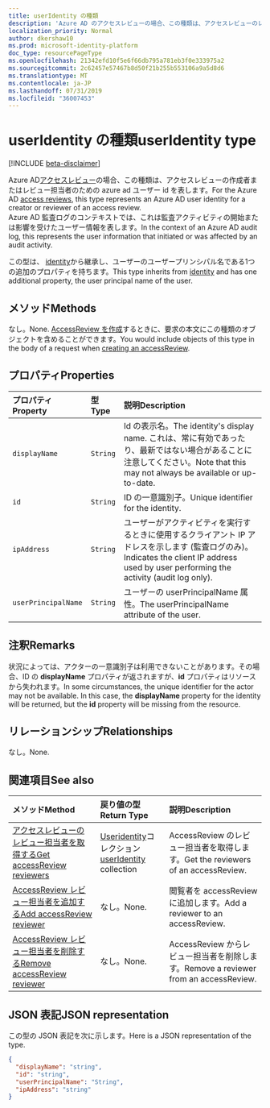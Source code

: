 ```yaml
---
title: userIdentity の種類
description: 'Azure AD のアクセスレビューの場合、この種類は、アクセスレビューのレビュー担当者のための Azure AD ユーザー id を表します。  '
localization_priority: Normal
author: dkershaw10
ms.prod: microsoft-identity-platform
doc_type: resourcePageType
ms.openlocfilehash: 21342efd10f5e6f66db795a781eb3f0e333975a2
ms.sourcegitcommit: 2c62457e57467b8d50f21b255b553106a9a5d8d6
ms.translationtype: MT
ms.contentlocale: ja-JP
ms.lasthandoff: 07/31/2019
ms.locfileid: "36007453"
---
```

# <a name="useridentity-type"></a><span data-ttu-id="d1091-103">userIdentity の種類</span><span class="sxs-lookup"><span data-stu-id="d1091-103">userIdentity type</span></span>

[!INCLUDE [beta-disclaimer](../../includes/beta-disclaimer.md)]

<span data-ttu-id="d1091-104">Azure AD[アクセスレビュー](accessreviews-root.md)の場合、この種類は、アクセスレビューの作成者またはレビュー担当者のための azure ad ユーザー id を表します。</span><span class="sxs-lookup"><span data-stu-id="d1091-104">For the Azure AD [access reviews](accessreviews-root.md), this type represents an Azure AD user identity for a creator or reviewer of an access review.</span></span>  
<span data-ttu-id="d1091-105">Azure AD 監査ログのコンテキストでは、これは監査アクティビティの開始または影響を受けたユーザー情報を表します。</span><span class="sxs-lookup"><span data-stu-id="d1091-105">In the context of an Azure AD audit log, this represents the user information that initiated or was affected by an audit activity.</span></span>

<span data-ttu-id="d1091-106">この型は、 [identity](identity.md)から継承し、ユーザーのユーザープリンシパル名である1つの追加のプロパティを持ちます。</span><span class="sxs-lookup"><span data-stu-id="d1091-106">This type inherits from [identity](identity.md) and has one additional property, the user principal name of the user.</span></span>

## <a name="methods"></a><span data-ttu-id="d1091-107">メソッド</span><span class="sxs-lookup"><span data-stu-id="d1091-107">Methods</span></span>

<span data-ttu-id="d1091-108">なし。</span><span class="sxs-lookup"><span data-stu-id="d1091-108">None.</span></span>  <span data-ttu-id="d1091-109">[AccessReview を作成](../api/accessreview-create.md)するときに、要求の本文にこの種類のオブジェクトを含めることができます。</span><span class="sxs-lookup"><span data-stu-id="d1091-109">You would include objects of this type in the body of a request when [creating an accessReview](../api/accessreview-create.md).</span></span>

## <a name="properties"></a><span data-ttu-id="d1091-110">プロパティ</span><span class="sxs-lookup"><span data-stu-id="d1091-110">Properties</span></span>
| <span data-ttu-id="d1091-111">プロパティ</span><span class="sxs-lookup"><span data-stu-id="d1091-111">Property</span></span>     | <span data-ttu-id="d1091-112">型</span><span class="sxs-lookup"><span data-stu-id="d1091-112">Type</span></span>   |<span data-ttu-id="d1091-113">説明</span><span class="sxs-lookup"><span data-stu-id="d1091-113">Description</span></span>|
|:---------------|:--------|:----------|
| `displayName` | `String` | <span data-ttu-id="d1091-114">Id の表示名。</span><span class="sxs-lookup"><span data-stu-id="d1091-114">The identity's display name.</span></span> <span data-ttu-id="d1091-115">これは、常に有効であったり、最新ではない場合があることに注意してください。</span><span class="sxs-lookup"><span data-stu-id="d1091-115">Note that this may not always be available or up-to-date.</span></span>    |
| `id`          | `String` | <span data-ttu-id="d1091-116">ID の一意識別子。</span><span class="sxs-lookup"><span data-stu-id="d1091-116">Unique identifier for the identity.</span></span>  |
| `ipAddress`| `String`| <span data-ttu-id="d1091-117">ユーザーがアクティビティを実行するときに使用するクライアント IP アドレスを示します (監査ログのみ)。</span><span class="sxs-lookup"><span data-stu-id="d1091-117">Indicates the client IP address used by user performing the activity (audit log only).</span></span>|
| `userPrincipalName`|`String` | <span data-ttu-id="d1091-118">ユーザーの userPrincipalName 属性。</span><span class="sxs-lookup"><span data-stu-id="d1091-118">The userPrincipalName attribute of the user.</span></span> |

## <a name="remarks"></a><span data-ttu-id="d1091-119">注釈</span><span class="sxs-lookup"><span data-stu-id="d1091-119">Remarks</span></span>

<span data-ttu-id="d1091-p103">状況によっては、アクターの一意識別子は利用できないことがあります。その場合、ID の **displayName** プロパティが返されますが、**id** プロパティはリソースから失われます。</span><span class="sxs-lookup"><span data-stu-id="d1091-p103">In some circumstances, the unique identifier for the actor may not be available. In this case, the **displayName** property for the identity will be returned, but the **id** property will be missing from the resource.</span></span>

## <a name="relationships"></a><span data-ttu-id="d1091-122">リレーションシップ</span><span class="sxs-lookup"><span data-stu-id="d1091-122">Relationships</span></span>

<span data-ttu-id="d1091-123">なし。</span><span class="sxs-lookup"><span data-stu-id="d1091-123">None.</span></span>

## <a name="see-also"></a><span data-ttu-id="d1091-124">関連項目</span><span class="sxs-lookup"><span data-stu-id="d1091-124">See also</span></span>

| <span data-ttu-id="d1091-125">メソッド</span><span class="sxs-lookup"><span data-stu-id="d1091-125">Method</span></span>           | <span data-ttu-id="d1091-126">戻り値の型</span><span class="sxs-lookup"><span data-stu-id="d1091-126">Return Type</span></span>    |<span data-ttu-id="d1091-127">説明</span><span class="sxs-lookup"><span data-stu-id="d1091-127">Description</span></span>|
|:---------------|:--------|:----------|
|[<span data-ttu-id="d1091-128">アクセスレビューのレビュー担当者を取得する</span><span class="sxs-lookup"><span data-stu-id="d1091-128">Get accessReview reviewers</span></span>](../api/accessreview-listreviewers.md) |       <span data-ttu-id="d1091-129">[Useridentity](useridentity.md)コレクション</span><span class="sxs-lookup"><span data-stu-id="d1091-129">[userIdentity](useridentity.md) collection</span></span>| <span data-ttu-id="d1091-130">AccessReview のレビュー担当者を取得します。</span><span class="sxs-lookup"><span data-stu-id="d1091-130">Get the reviewers of an accessReview.</span></span> |
|[<span data-ttu-id="d1091-131">AccessReview レビュー担当者を追加する</span><span class="sxs-lookup"><span data-stu-id="d1091-131">Add accessReview reviewer</span></span>](../api/accessreview-addreviewer.md) |      <span data-ttu-id="d1091-132">なし。</span><span class="sxs-lookup"><span data-stu-id="d1091-132">None.</span></span>   |   <span data-ttu-id="d1091-133">閲覧者を accessReview に追加します。</span><span class="sxs-lookup"><span data-stu-id="d1091-133">Add a reviewer to an accessReview.</span></span> |
|[<span data-ttu-id="d1091-134">AccessReview レビュー担当者を削除する</span><span class="sxs-lookup"><span data-stu-id="d1091-134">Remove accessReview reviewer</span></span>](../api/accessreview-removereviewer.md) | <span data-ttu-id="d1091-135">なし。</span><span class="sxs-lookup"><span data-stu-id="d1091-135">None.</span></span>  |   <span data-ttu-id="d1091-136">AccessReview からレビュー担当者を削除します。</span><span class="sxs-lookup"><span data-stu-id="d1091-136">Remove a reviewer from an accessReview.</span></span> |

## <a name="json-representation"></a><span data-ttu-id="d1091-137">JSON 表記</span><span class="sxs-lookup"><span data-stu-id="d1091-137">JSON representation</span></span>

<span data-ttu-id="d1091-138">この型の JSON 表記を次に示します。</span><span class="sxs-lookup"><span data-stu-id="d1091-138">Here is a JSON representation of the type.</span></span>

<!-- {
  "blockType": "resource",
  "optionalProperties": [
"displayName", "thumbnails"
  ],
  "@odata.type": "microsoft.graph.userIdentity"
}-->

```json
{
  "displayName": "string",
  "id": "string",
  "userPrincipalName": "String",
  "ipAddress": "string"
}

```

<!--
{
  "type": "#page.annotation",
  "description": "userIdentity type",
  "keywords": "",
  "section": "documentation",
  "tocPath": "",
  "suppressions": []
}
-->
